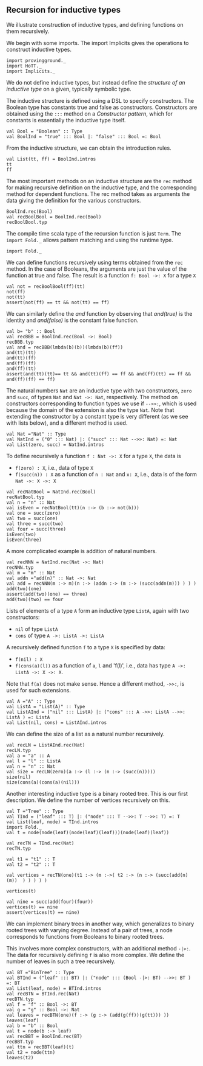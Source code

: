 ## Recursion for inductive types

We illustrate construction of inductive types, and defining functions on them recursively.

We begin with some imports. The import Implicits gives the operations to construct inductive types.
```tut
import provingground._
import HoTT._
import Implicits._
```

We do not define inductive types, but instead define the _structure of an inductive type_ on a given, typically symbolic type.

The inductive structure is defined using a DSL to specify constructors. The Boolean type has constants true and false as constructors.
Constructors are obtained using the `:::` method on a _Constructor pattern_, which for constants is essentially the inductive type itself.
```tut
val Bool = "Boolean" :: Type
val BoolInd = "true" ::: Bool |: "false" ::: Bool =: Bool
```

From the inductive structure, we can obtain the introduction rules.
```tut
val List(tt, ff) = BoolInd.intros
tt
ff
```

The most important methods on an inductive structure are the `rec` method for making recursive definition on the inductive type,
and the corresponding method for dependent functions. The rec method takes as arguments the data giving the definition for the various constructors.
```tut
BoolInd.rec(Bool)
val recBoolBool = BoolInd.rec(Bool)
recBoolBool.typ
```

The compile time scala type of the recursion function is just `Term`. The `import Fold._` allows pattern matching and using the runtime type.
```tut
import Fold._
```

We can define functions recursively using terms obtained from the `rec` method.
In the case of Booleans, the arguments are just the value of the function at true and false. The result is a function `f: Bool ->: X` for a type `X`
```tut
val not = recBoolBool(ff)(tt)
not(ff)
not(tt)
assert(not(ff) == tt && not(tt) == ff)
```

We can similarly define the _and_ function by observing that _and(true)_ is the identity and _and(false)_ is the constant false function.
```tut
val b= "b" :: Bool
val recBBB = BoolInd.rec(Bool ->: Bool)
recBBB.typ
val and = recBBB(lmbda(b)(b))(lmbda(b)(ff))
and(tt)(tt)
and(tt)(ff)
and(ff)(ff)
and(ff)(tt)
assert(and(tt)(tt)== tt && and(tt)(ff) == ff && and(ff)(tt) == ff && and(ff)(ff) == ff)
```

The natural numbers `Nat` are an inductive type with two constructors, `zero` and `succ`, of types `Nat` and `Nat ->: Nat`, respectively.
The method on constructors corresponding to function types we use if `-->>:`, which is used because the domain of the extension is also the type `Nat`. Note that extending the constructor by a constant type is very different (as we see with lists below), and a different method is used.
```tut
val Nat ="Nat" :: Type
val NatInd = ("0" ::: Nat) |: ("succ" ::: Nat -->>: Nat) =: Nat
val List(zero, succ) = NatInd.intros
```

To define recursively a function `f : Nat ->: X` for a type `X`, the data is

* `f(zero) : X`, i.e., data of type `X`
* `f(succ(n)) : X` as a function of `n : Nat` and `x: X`, i.e., data is of the form `Nat ->: X ->: X`

```tut
val recNatBool = NatInd.rec(Bool)
recNatBool.typ
val n = "n" :: Nat
val isEven = recNatBool(tt)(n :-> (b :-> not(b)))
val one = succ(zero)
val two = succ(one)
val three = succ(two)
val four = succ(three)
isEven(two)
isEven(three)
```

A more complicated example is addition of natural numbers.
```tut
val recNNN = NatInd.rec(Nat ->: Nat)
recNNN.typ
val m = "m" :: Nat
val addn ="add(n)" :: Nat ->: Nat
val add = recNNN(m :-> m)(n :-> (addn :-> (m :-> (succ(addn(m))) ) ) )
add(two)(one)
assert(add(two)(one) == three)
add(two)(two) == four
```

Lists of elements of a type `A` form an inductive type `ListA`, again with two constructors:

* `nil` of type `ListA`
* `cons` of type `A ->: ListA ->: ListA`

A recursively defined function `f` to a type `X` is specified by data:

* `f(nil) : X`
* `f(cons(a)(l))` as a function of `a`, `l` and 'f(l)', i.e., data has type `A ->: ListA ->: X ->: X`.

Note that `f(a)` does not make sense. Hence a different method, `->>:`, is used for such extensions.

```tut
val A ="A" :: Type
val ListA = "List(A)" :: Type
val ListAInd = ("nil" ::: ListA) |: ("cons" ::: A ->>: ListA -->>: ListA ) =: ListA
val List(nil, cons) = ListAInd.intros
```

We can define the size of a list as a natural number recursively.
```tut
val recLN = ListAInd.rec(Nat)
recLN.typ
val a = "a" :: A
val l = "l" :: ListA
val n = "n" :: Nat
val size = recLN(zero)(a :-> (l :-> (n :-> (succ(n)))))
size(nil)
size(cons(a)(cons(a)(nil)))
```

Another interesting inductive type is a binary rooted tree. This is our first description.
We define the number of vertices recursively on this.
```tut
val T ="Tree" :: Type
val TInd = ("leaf" ::: T) |: ("node" ::: T -->>: T -->>: T) =: T
val List(leaf, node) = TInd.intros
import Fold._
val t = node(node(leaf)(node(leaf)(leaf)))(node(leaf)(leaf))

val recTN = TInd.rec(Nat)
recTN.typ

val t1 = "t1" :: T
val t2 = "t2" :: T

val vertices = recTN(one)(t1 :-> (m :->( t2 :-> (n :-> (succ(add(n)(m))  ) ) ) ) )

vertices(t)

val nine = succ(add(four)(four))
vertices(t) == nine
assert(vertices(t) == nine)
```

We can implement binary trees in another way, which generalizes to binary rooted trees with varying degree.
Instead of a pair of trees, a node corresponds to functions from Booleans to binary rooted trees.

This involves more complex constructors, with an additional method `-|>:`.
The data for recursively defining `f` is also more complex.
We define the number of leaves in such a tree recursively.
```tut
val BT ="BinTree" :: Type
val BTInd = ("leaf" ::: BT) |: ("node" ::: (Bool -|>: BT) -->>: BT )  =: BT
val List(leaf, node) = BTInd.intros
val recBTN = BTInd.rec(Nat)
recBTN.typ
val f = "f" :: Bool ->: BT
val g = "g" :: Bool ->: Nat
val leaves = recBTN(one)(f :-> (g :-> (add(g(ff))(g(tt))) ))
leaves(leaf)
val b = "b" :: Bool
val t = node(b :-> leaf)
val recBBT = BoolInd.rec(BT)
recBBT.typ
val ttn = recBBT(leaf)(t)
val t2 = node(ttn)
leaves(t2)



```
